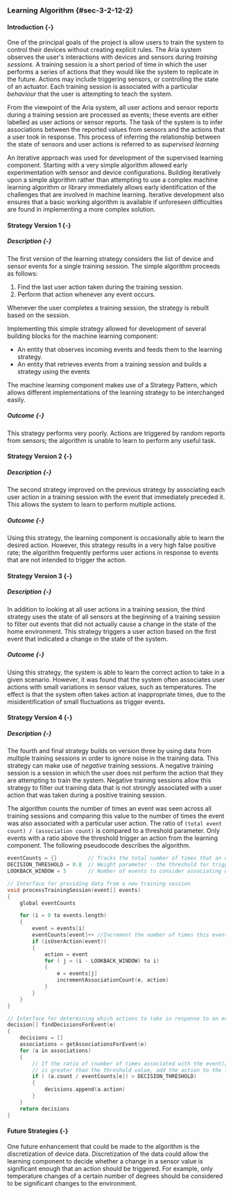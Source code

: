 ### Learning Algorithm {#sec-3-2-12-2}

#### Introduction {-}

One of the principal goals of the project is allow users to train the system to control their devices without 
creating explicit rules. The Aria system observes the user's interactions with devices and sensors during 
*training sessions*. A training session is a short period of time in which the user performs a series of 
actions that they would like the system to replicate in the future. Actions may include triggering sensors,
or controlling the state of an actuator. Each training session is associated with a particular *behaviour* that
the user is attempting to teach the system. 

From the viewpoint of the Aria system, all user actions and sensor reports during a training session are 
processed as events; these events are either labelled as user actions or sensor reports. The task of the system
is to infer associations between the reported values from sensors and the actions that a user took in response.
This process of inferring the relationship between the state of sensors and user actions is referred to as
*supervised learning* 

An iterative approach was used for development of the supervised learning component. Starting with a very simple
algorithm allowed early experimentation with sensor and device configurations. Building iteratively upon a simple 
algorithm rather than attempting to use a complex machine learning algorithm or library immediately allows early 
identification of the challenges that are involved in machine learning. Iterative development also ensures that 
a basic working algorithm is available if unforeseen difficulties are found in implementing a more complex solution.

#### Strategy Version 1 {-}

##### Description {-}

The first version of the learning strategy considers the list of device and sensor events for a 
single training session. The simple algorithm proceeds as follows:

1. Find the last user action taken during the training session.
2. Perform that action whenever any event occurs.

Whenever the user completes a training session, the strategy is rebuilt based on the session.

Implementing this simple strategy allowed for development of several building blocks for the 
machine learning component:

- An entity that observes incoming events and feeds them to the learning strategy.
- An entity that retrieves events from a training session and builds a strategy using the events

The machine learning component makes use of a Strategy Pattern, which allows different 
implementations of the learning strategy to be interchanged easily.

##### Outcome {-}

This strategy performs very poorly. Actions are triggered by random reports from 
sensors; the algorithm is unable to learn to perform any useful task.

#### Strategy Version 2 {-}

##### Description {-}

The second strategy improved on the previous strategy by associating each user action in a training
session with the event that immediately preceded it. This allows the system to learn to perform
multiple actions.

##### Outcome {-}

Using this strategy, the learning component is occasionally able to learn the desired action. 
However, this strategy results in a very high false positive rate; the algorithm frequently performs
user actions in response to events that are not intended to trigger the action.

#### Strategy Version 3 {-}

##### Description {-}

In addition to looking at all user actions in a training session,  the third strategy uses the 
state of all sensors at the beginning of a training session to filter out events that did not 
actually cause a change in the state of the home environment. This strategy triggers a user action 
based on the first event that indicated a change in the state of the system.

##### Outcome {-}

Using this strategy, the system is able to learn the correct action to take in a given scenario.
However, it was found that the system often associates user actions with small variations in 
sensor values, such as temperatures. The effect is that the system often takes action at
inappropriate times, due to the misidentification of small fluctuations as trigger events.

#### Strategy Version 4 {-}

##### Description {-}

The fourth and final strategy builds on version three by using data from multiple training sessions
in order to ignore noise in the training data. This strategy can make use of *negative* training
sessions. A negative training session is a session in which the user does not perform the 
action that they are attempting to train the system. Negative training sessions allow this strategy
to filter out training data that is not strongly associated with a user action that was taken during
a positive training session. 

The algorithm counts the number of times an event was seen across all training sessions
and comparing this value to the number of times the event was also associated with a particular
user action. The ratio of `(total event count) / (association count)` is compared to a threshold
parameter. Only events with a ratio above the threshold trigger an action from the learning component.
The following pseudocode describes the algorithm.

```c
eventCounts = {}          // Tracks the total number of times that an event was seen across all training sessions
DECISION_THRESHOLD = 0.8  // Weight parameter - the threshold for triggering an action 
LOOKBACK_WINDOW = 5       // Number of events to consider associating with an action

// Interface for providing data from a new training session
void processTrainingSession(event[] events)
{
    global eventCounts

    for (i = 0 to events.length)
    {
        event = events[i]
        eventCounts[event]++ //Increment the number of times this event has been encountered
        if (isUserAction(event))
        {
            action = event
            for ( j = (i - LOOKBACK_WINDOW) to i) 
            {
                e = events[j]
                incrementAssociationCount(e, action)
            }
        }
    }
}

// Interface for determining which actions to take in response to an event
decision[] findDecisionsForEvent(e) 
{
    decisions = []
    associations = getAssociationsForEvent(e)
    for (a in associations)
    {
        // If the ratio of (number of times associated with the event)/(number of times event was seen)
        // is greater than the threshold value, add the action to the list of decisions returned
        if ( (a.count / eventCounts[e]) > DECISION_THRESHOLD)
        {
            decisions.append(a.action)
        }
    }
    return decisions
}
```

#### Future Strategies {-}

One future enhancement that could be made to the algorithm is the discretization of device data.
Discretization of the data could allow the learning component to decide whether a change in a 
sensor value is significant enough that an action should be triggered. For example, only temperature 
changes of a certain number of degrees should be considered to be significant changes to the 
environment.

